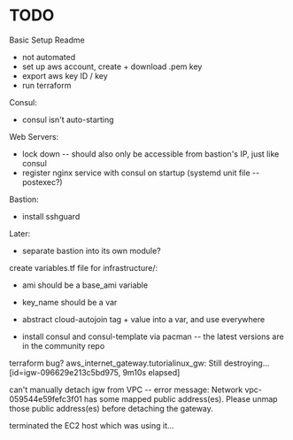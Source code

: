 # TODO

Basic Setup Readme
- not automated
- set up aws account, create + download .pem key
- export aws key ID / key
- run terraform



Consul:
- consul isn't auto-starting

Web Servers:
- lock down -- should also only be accessible from bastion's IP, just like consul
- register nginx service with consul on startup (systemd unit file -- postexec?)

Bastion:
- install sshguard


Later:
- separate bastion into its own module?

create variables.tf file for infrastructure/:
- ami should be a base_ami variable
- key_name should be a var
- abstract cloud-autojoin tag + value into a var, and use everywhere

- install consul and consul-template via pacman -- the latest versions are in the community repo




terraform bug?
aws_internet_gateway.tutorialinux_gw: Still destroying... [id=igw-096629e213c5bd975, 9m10s elapsed]

can't manually detach igw from VPC -- error message:
Network vpc-059544e59fefc3f01 has some mapped public address(es). Please unmap those public address(es) before detaching the gateway.

terminated the EC2 host which was using it...